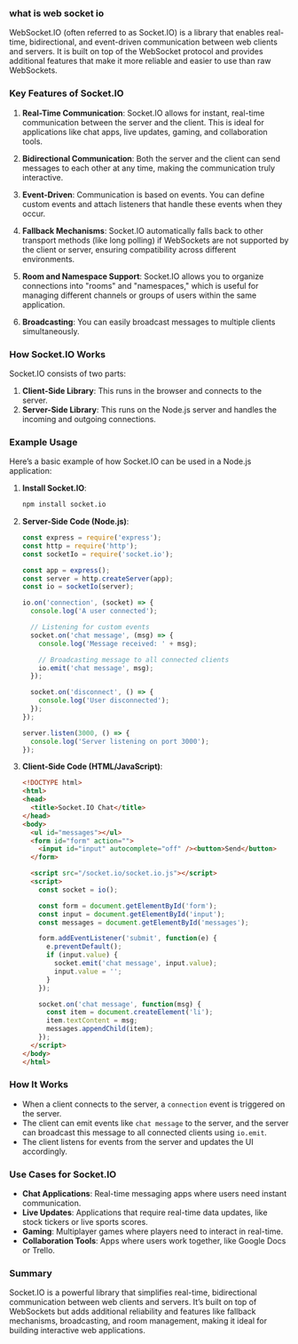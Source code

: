 ### what is web socket io

WebSocket.IO (often referred to as Socket.IO) is a library that enables real-time, bidirectional, and event-driven communication between web clients and servers. It is built on top of the WebSocket protocol and provides additional features that make it more reliable and easier to use than raw WebSockets.

### Key Features of Socket.IO

1. **Real-Time Communication**: Socket.IO allows for instant, real-time communication between the server and the client. This is ideal for applications like chat apps, live updates, gaming, and collaboration tools.

2. **Bidirectional Communication**: Both the server and the client can send messages to each other at any time, making the communication truly interactive.

3. **Event-Driven**: Communication is based on events. You can define custom events and attach listeners that handle these events when they occur.

4. **Fallback Mechanisms**: Socket.IO automatically falls back to other transport methods (like long polling) if WebSockets are not supported by the client or server, ensuring compatibility across different environments.

5. **Room and Namespace Support**: Socket.IO allows you to organize connections into "rooms" and "namespaces," which is useful for managing different channels or groups of users within the same application.

6. **Broadcasting**: You can easily broadcast messages to multiple clients simultaneously.

### How Socket.IO Works

Socket.IO consists of two parts:
1. **Client-Side Library**: This runs in the browser and connects to the server.
2. **Server-Side Library**: This runs on the Node.js server and handles the incoming and outgoing connections.

### Example Usage

Here’s a basic example of how Socket.IO can be used in a Node.js application:

1. **Install Socket.IO**:
   ```bash
   npm install socket.io
   ```

2. **Server-Side Code (Node.js)**:
   ```javascript
   const express = require('express');
   const http = require('http');
   const socketIo = require('socket.io');

   const app = express();
   const server = http.createServer(app);
   const io = socketIo(server);

   io.on('connection', (socket) => {
     console.log('A user connected');

     // Listening for custom events
     socket.on('chat message', (msg) => {
       console.log('Message received: ' + msg);

       // Broadcasting message to all connected clients
       io.emit('chat message', msg);
     });

     socket.on('disconnect', () => {
       console.log('User disconnected');
     });
   });

   server.listen(3000, () => {
     console.log('Server listening on port 3000');
   });
   ```

3. **Client-Side Code (HTML/JavaScript)**:
   ```html
   <!DOCTYPE html>
   <html>
   <head>
     <title>Socket.IO Chat</title>
   </head>
   <body>
     <ul id="messages"></ul>
     <form id="form" action="">
       <input id="input" autocomplete="off" /><button>Send</button>
     </form>

     <script src="/socket.io/socket.io.js"></script>
     <script>
       const socket = io();

       const form = document.getElementById('form');
       const input = document.getElementById('input');
       const messages = document.getElementById('messages');

       form.addEventListener('submit', function(e) {
         e.preventDefault();
         if (input.value) {
           socket.emit('chat message', input.value);
           input.value = '';
         }
       });

       socket.on('chat message', function(msg) {
         const item = document.createElement('li');
         item.textContent = msg;
         messages.appendChild(item);
       });
     </script>
   </body>
   </html>
   ```

### How It Works
- When a client connects to the server, a `connection` event is triggered on the server.
- The client can emit events like `chat message` to the server, and the server can broadcast this message to all connected clients using `io.emit`.
- The client listens for events from the server and updates the UI accordingly.

### Use Cases for Socket.IO

- **Chat Applications**: Real-time messaging apps where users need instant communication.
- **Live Updates**: Applications that require real-time data updates, like stock tickers or live sports scores.
- **Gaming**: Multiplayer games where players need to interact in real-time.
- **Collaboration Tools**: Apps where users work together, like Google Docs or Trello.

### Summary

Socket.IO is a powerful library that simplifies real-time, bidirectional communication between web clients and servers. It’s built on top of WebSockets but adds additional reliability and features like fallback mechanisms, broadcasting, and room management, making it ideal for building interactive web applications.